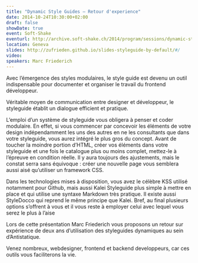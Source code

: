 ```yaml
---
title: "Dynamic Style Guides – Retour d'experience"
date: 2014-10-24T10:30:00+02:00
draft: false
showDate: true
event: Soft-Shake
eventurl: http://archive.soft-shake.ch/2014/program/sessions/dynamic-style-guides-retour-sur-experience.html
location: Geneva
slides: http://zufrieden.github.io/slides-styleguide-by-default/#/
video:
speakers: Marc Friederich
---
```


Avec l’émergence des styles modulaires, le style guide est devenu un outil indispensable pour documenter et organiser le travail du frontend développeur.

Véritable moyen de communication entre designer et développeur, le styleguide établit un dialogue efficient et pratique.

L’emploi d’un système de styleguide vous obligera à penser et coder modulaire. En effet, si vous commencer par concevoir les éléments de votre design indépendamment les uns des autres en ne les consultants que dans votre styleguide, vous aurez intégré le plus gros du concept. Avant de toucher la moindre portion d’HTML, créer vos éléments dans votre styleguide et une fois le catalogue plus ou moins complet, mettez-le à l’épreuve en condition réelle. Il y aura toujours des ajustements, mais le constat serra sans équivoque : créer une nouvelle page vous semblera aussi aisé qu’utiliser un framework CSS.

Dans les technologies mises à disposition, vous avez le célèbre KSS utilisé notamment pour Github, mais aussi Kalei Styleguide plus simple à mettre en place et qui utilise une syntaxe Markdown très pratique. Il existe aussi StyleDocco qui reprend le même principe que Kalei. Bref, au final plusieurs options s’offrent à vous et il vous reste à employer celui avec lequel vous serez le plus à l’aise

Lors de cette présentation Marc Friederich vous proposons un retour sur expérience de deux ans d’utilisation des styleguides dynamiques au sein d’Antistatique.

Venez nombreux, webdesigner, frontend et backend developpeurs, car ces outils vous faciliterons la vie.
